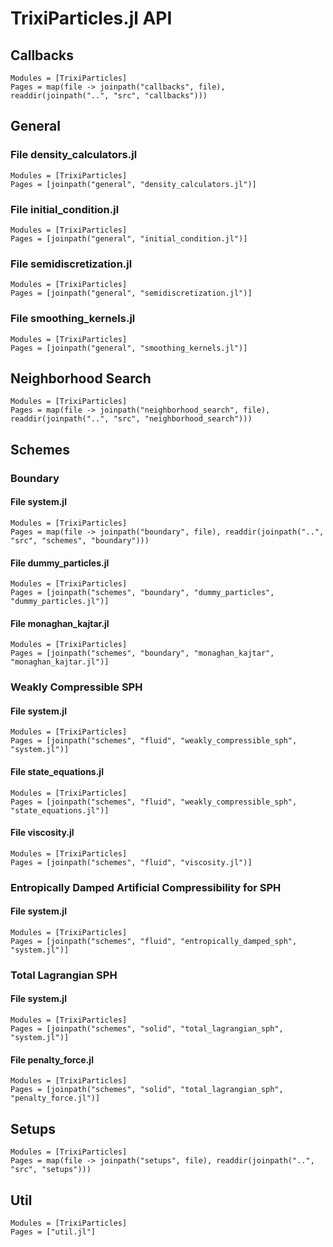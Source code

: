 # TrixiParticles.jl API

## Callbacks

```@autodocs
Modules = [TrixiParticles]
Pages = map(file -> joinpath("callbacks", file), readdir(joinpath("..", "src", "callbacks")))
```

## General

### File density_calculators.jl
```@autodocs
Modules = [TrixiParticles]
Pages = [joinpath("general", "density_calculators.jl")]
```

### File initial_condition.jl
```@autodocs
Modules = [TrixiParticles]
Pages = [joinpath("general", "initial_condition.jl")]
```

### File semidiscretization.jl
```@autodocs
Modules = [TrixiParticles]
Pages = [joinpath("general", "semidiscretization.jl")]
```

### File smoothing_kernels.jl
```@autodocs
Modules = [TrixiParticles]
Pages = [joinpath("general", "smoothing_kernels.jl")]
```

## Neighborhood Search

```@autodocs
Modules = [TrixiParticles]
Pages = map(file -> joinpath("neighborhood_search", file), readdir(joinpath("..", "src", "neighborhood_search")))
```

## Schemes

### Boundary

#### File system.jl
```@autodocs
Modules = [TrixiParticles]
Pages = map(file -> joinpath("boundary", file), readdir(joinpath("..", "src", "schemes", "boundary")))
```

#### File dummy_particles.jl
```@autodocs
Modules = [TrixiParticles]
Pages = [joinpath("schemes", "boundary", "dummy_particles", "dummy_particles.jl")]
```
#### File monaghan_kajtar.jl
```@autodocs
Modules = [TrixiParticles]
Pages = [joinpath("schemes", "boundary", "monaghan_kajtar", "monaghan_kajtar.jl")]
```

### Weakly Compressible SPH

#### File system.jl
```@autodocs
Modules = [TrixiParticles]
Pages = [joinpath("schemes", "fluid", "weakly_compressible_sph", "system.jl")]
```

#### File state_equations.jl
```@autodocs
Modules = [TrixiParticles]
Pages = [joinpath("schemes", "fluid", "weakly_compressible_sph", "state_equations.jl")]
```

#### File viscosity.jl
```@autodocs
Modules = [TrixiParticles]
Pages = [joinpath("schemes", "fluid", "viscosity.jl")]
```

### Entropically Damped Artificial Compressibility for SPH

#### File system.jl
```@autodocs
Modules = [TrixiParticles]
Pages = [joinpath("schemes", "fluid", "entropically_damped_sph", "system.jl")]
```

### Total Lagrangian SPH

#### File system.jl
```@autodocs
Modules = [TrixiParticles]
Pages = [joinpath("schemes", "solid", "total_lagrangian_sph", "system.jl")]
```

#### File penalty_force.jl
```@autodocs
Modules = [TrixiParticles]
Pages = [joinpath("schemes", "solid", "total_lagrangian_sph", "penalty_force.jl")]
```

## Setups

```@autodocs
Modules = [TrixiParticles]
Pages = map(file -> joinpath("setups", file), readdir(joinpath("..", "src", "setups")))
```

## Util

```@autodocs
Modules = [TrixiParticles]
Pages = ["util.jl"]
```

